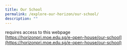 ```yaml
---
title: Our School
permalink: /explore-our-horizon/our-school/
description: ""
---
```

requires access to this webpage<br>
[https://horizonpri.moe.edu.sg/e-open-house/our-school](https://horizonpri.moe.edu.sg/e-open-house/our-school)